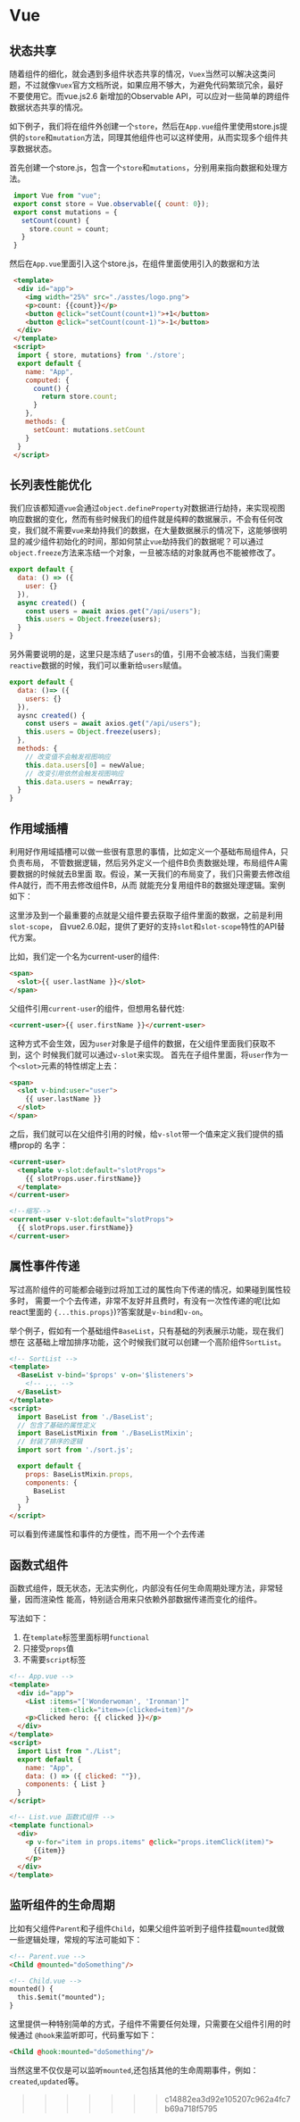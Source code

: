 # Vue

## 状态共享

随着组件的细化，就会遇到多组件状态共享的情况，`Vuex`当然可以解决这类问题，不过就像`Vuex`官方文档所说，如果应用不够大，为避免代码繁琐冗余，最好不要使用它。而vue.js2.6
新增加的Observable API，可以应对一些简单的跨组件数据状态共享的情况。

如下例子，我们将在组件外创建一个`store`，然后在`App.vue`组件里使用store.js提供的`store`和`mutation`方法，同理其他组件也可以这样使用，从而实现多个组件共享数据状态。

首先创建一个store.js，包含一个`store`和`mutations`，分别用来指向数据和处理方法。

``` javascript
 import Vue from "vue";
 export const store = Vue.observable({ count: 0});
 export const mutations = {
   setCount(count) {
     store.count = count;
   }
 }
```

然后在`App.vue`里面引入这个store.js，在组件里面使用引入的数据和方法

``` html
 <template>
  <div id="app">
    <img width="25%" src="./asstes/logo.png">
    <p>count: {{count}}</p>
    <button @click="setCount(count+1)">+1</button>
    <button @click="setCount(count-1)">-1</button>
  </div>
 </template>
 <script>
  import { store, mutations} from './store';
  export default {
    name: "App",
    computed: {
      count() {
        return store.count;
      }
    },
    methods: {
      setCount: mutations.setCount
    }
  }
 </script>
```

## 长列表性能优化

我们应该都知道`vue`会通过`object.defineProperty`对数据进行劫持，来实现视图响应数据的变化，然而有些时候我们的组件就是纯粹的数据展示，不会有任何改变，我们就不需要`vue`来劫持我们的数据，在大量数据展示的情况下，这能够很明显的减少组件初始化的时间，那如何禁止`vue`劫持我们的数据呢？可以通过`object.freeze`方法来冻结一个对象，一旦被冻结的对象就再也不能被修改了。

``` javascript
export default {
  data: () => ({
    user: {}
  }),
  async created() {
    const users = await axios.get("/api/users");
    this.users = Object.freeze(users);
  }
}
```

另外需要说明的是，这里只是冻结了`users`的值，引用不会被冻结，当我们需要`reactive`数据的时候，我们可以重新给`users`赋值。

``` javascript
export default {
  data: ()=> ({
    users: {}
  }),
  aysnc created() {
    const users = await axios.get("/api/users");
    this.users = Object.freeze(users);
  },
  methods: {
    // 改变值不会触发视图响应
    this.data.users[0] = newValue;
    // 改变引用依然会触发视图响应
    this.data.users = newArray;
  }
}
```

## 作用域插槽

利用好作用域插槽可以做一些很有意思的事情，比如定义一个基础布局组件A，只负责布局，
不管数据逻辑，然后另外定义一个组件B负责数据处理，布局组件A需要数据的时候就去B里面
取。假设，某一天我们的布局变了，我们只需要去修改组件A就行，而不用去修改组件B，从而
就能充分复用组件B的数据处理逻辑。案例如下：

这里涉及到一个最重要的点就是父组件要去获取子组件里面的数据，之前是利用`slot-scope`，
自vue2.6.0起，提供了更好的支持`slot`和`slot-scope`特性的API替代方案。

比如，我们定一个名为current-user的组件:

``` html
<span>
  <slot>{{ user.lastName }}</slot>
</span>
```

父组件引用`current-user`的组件，但想用名替代姓:

``` html
<current-user>{{ user.firstName }}</current-user>
```

这种方式不会生效，因为`user`对象是子组件的数据，在父组件里面我们获取不到，这个
时候我们就可以通过`v-slot`来实现。
首先在子组件里面，将`user`作为一个`<slot>`元素的特性绑定上去：

``` html
<span>
  <slot v-bind:user="user">
    {{ user.lastName }}
  </slot>
</span>
```

之后，我们就可以在父组件引用的时候，给`v-slot`带一个值来定义我们提供的插槽prop的
名字：

``` html
<current-user>
  <template v-slot:default="slotProps">
    {{ slotProps.user.firstName}}
  </template>
</current-user>

<!--缩写-->
<current-user v-slot:default="slotProps">
  {{ slotProps.user.firstName}}
</current-user>
```

## 属性事件传递

写过高阶组件的可能都会碰到过将加工过的属性向下传递的情况，如果碰到属性较多时，
需要一个个去传递，非常不友好并且费时，有没有一次性传递的呢(比如react里面的
`{...this.props}`)?答案就是`v-bind`和`v-on`。

举个例子，假如有一个基础组件`BaseList`，只有基础的列表展示功能，现在我们想在
这基础上增加排序功能，这个时候我们就可以创建一个高阶组件`SortList`。

``` html
<!-- SortList -->
<template>
  <BaseList v-bind='$props' v-on='$listeners'>
    <!-- ... -->
  </BaseList>
</template>
<script>
  import BaseList from './BaseList';
  // 包含了基础的属性定义
  import BaseListMixin from './BaseListMixin';
  // 封装了排序的逻辑
  import sort from './sort.js';

  export default {
    props: BaseListMixin.props,
    components: {
      BaseList
    }
  }
</script>
```

可以看到传递属性和事件的方便性，而不用一个个去传递

## 函数式组件

函数式组件，既无状态，无法实例化，内部没有任何生命周期处理方法，非常轻量，因而渲染性
能高，特别适合用来只依赖外部数据传递而变化的组件。

写法如下：

1. 在`template`标签里面标明`functional`
2. 只接受`props`值
3. 不需要`script`标签

``` html
<!-- App.vue -->
<template>
  <div id="app">
    <List :items="['Wonderwoman', 'Ironman']"
          :item-click="item=>(clicked=item)"/>
    <p>Clicked hero: {{ clicked }}</p>
  </div>
</template>
<script>
  import List from "./List";
  export default {
    name: "App",
    data: () => ({ clicked: ""}),
    components: { List }
  }
</script>
```

``` html
<!-- List.vue 函数式组件 -->
<template functional>
  <div>
    <p v-for="item in props.items" @click="props.itemClick(item)">
      {{item}}
    </p>
  </div>
</template>
```

## 监听组件的生命周期

比如有父组件`Parent`和子组件`Child`，如果父组件监听到子组件挂载`mounted`就做
一些逻辑处理，常规的写法可能如下：

``` html
<!-- Parent.vue -->
<Child @mounted="doSomething"/>

<!-- Child.vue -->
mounted() {
  this.$emit("mounted");
}
```

这里提供一种特别简单的方式，子组件不需要任何处理，只需要在父组件引用的时候通过
`@hook`来监听即可，代码重写如下：

``` html
<Child @hook:mounted="doSomething"/>
```

当然这里不仅仅是可以监听`mounted`,还包括其他的生命周期事件，例如：`created`,`updated`等。
>>>>>>> c14882ea3d92e105207c962a4fc7b69a718f5795
